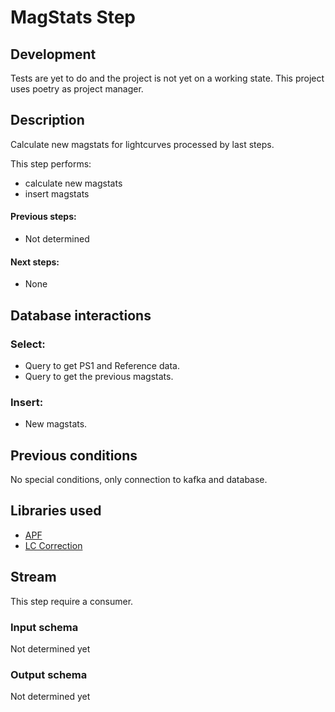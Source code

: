 # MagStats Step

## Development
Tests are yet to do and the project is not yet on a working state.
This project uses poetry as project manager.

## Description

Calculate new magstats for lightcurves processed by last steps.

This step performs:

- calculate new magstats
- insert magstats

#### Previous steps:

- Not determined

#### Next steps:

- None

## Database interactions


### Select:

- Query to get PS1 and Reference data.
- Query to get the previous magstats.

### Insert:

- New magstats.

## Previous conditions

No special conditions, only connection to kafka and database.


## Libraries used

- [APF](https://github.com/alercebroker/APF)
- [LC Correction](https://github.com/alercebroker/lc_correction)

## Stream

This step require a consumer.

### Input schema

Not determined yet

### Output schema

Not determined yet

